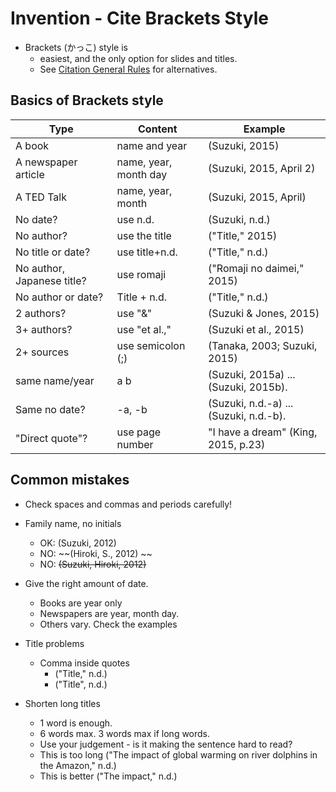 # Invention - Cite Brackets Style
* Brackets (かっこ) style is 
    * easiest, and the only option for slides and titles.  
    * See [Citation General Rules](Invention-CitationGeneralRules) for alternatives. 

## Basics of Brackets style
Type                |Content                |Example
---                 |---                    |---
A book              |name and year          |(Suzuki, 2015)
A newspaper article |name, year, month day  |(Suzuki, 2015, April 2)
A TED Talk          |name, year, month      |(Suzuki, 2015, April)
No date?            |use n.d.               |(Suzuki, n.d.)
No author?          |use the title          |("Title," 2015)
No title or date?   |use title+n.d.         |("Title," n.d.)
No author, Japanese title?     |use romaji  |("Romaji no daimei," 2015)
No author or date?  |Title + n.d.           |("Title," n.d.)
2 authors?          |use "&"                |(Suzuki & Jones, 2015)
3+ authors?         |use "et al.,"          |(Suzuki et al., 2015)
2+ sources          |use semicolon (;)      |(Tanaka, 2003; Suzuki, 2015)
same name/year      |a b                    |(Suzuki, 2015a) ... (Suzuki, 2015b).
Same no date?       |-a, -b                 |(Suzuki, n.d.-a) ... (Suzuki, n.d.-b).
"Direct quote"?     |use page number        |"I have a dream" (King, 2015, p.23)


## Common mistakes
* Check spaces and commas and periods carefully!

* Family name, no initials
    * OK: (Suzuki, 2012) 
    * NO: ~~(Hiroki, S., 2012) ~~   
    * NO: ~~(Suzuki, Hiroki, 2012)~~
* Give the right amount of date. 
    * Books are year only
    * Newspapers are year, month day. 
    * Others vary. Check the examples
* Title problems
    * Comma inside quotes
        * ("Title," n.d.)
        * ("Title", n.d.)
* Shorten long titles 
    * 1 word is enough. 
    * 6 words max. 3 words max if long words. 
    * Use your judgement - is it making the sentence hard to read?
    * This is too long ("The impact of global warming on river dolphins in the Amazon," n.d.)
    * This is better ("The impact," n.d.) 